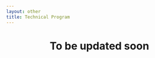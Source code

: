 ```yaml
---
layout: other
title: Technical Program
---
```


<h1><center><p></p>To be updated soon</center></h1>
<!-- {% for ses in site.data.technicalProgram %}

{% if forloop.index0 > 0 %}
<br>
{% endif %}

<a id="{{ ses[0] }}">

# {{ ses[1]["time"] }}

## {{ ses[0] }}: {{ ses[1]["session"] }}

<div markdown=1 class="bd-callout bd-callout-info">

<ul>
{% for paper in ses[1]["papers"] %}

<li><b><i>{{ paper }}</i></b></li>

{% endfor %}
</ul>

</div>


{% endfor %} -->
